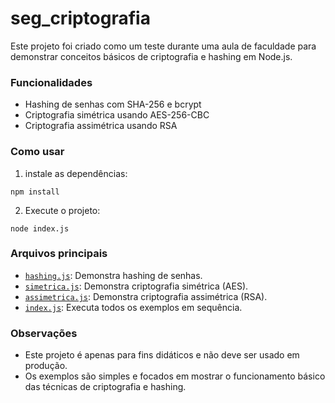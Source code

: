 # seg_criptografia

Este projeto foi criado como um teste durante uma aula de faculdade para demonstrar conceitos básicos de criptografia e hashing em Node.js.

### Funcionalidades
- Hashing de senhas com SHA-256 e bcrypt
- Criptografia simétrica usando AES-256-CBC
- Criptografia assimétrica usando RSA

### Como usar
1. instale as dependências:
```
npm install
```

2. Execute o projeto:
```
node index.js
```

### Arquivos principais
- [`hashing.js`](hashing.js): Demonstra hashing de senhas.
- [`simetrica.js`](simetrica.js): Demonstra criptografia simétrica (AES).
- [`assimetrica.js`](assimetrica.js): Demonstra criptografia assimétrica (RSA).
- [`index.js`](index.js): Executa todos os exemplos em sequência.

### Observações
- Este projeto é apenas para fins didáticos e não deve ser usado em produção.
- Os exemplos são simples e focados em mostrar o funcionamento básico das técnicas de criptografia e hashing.